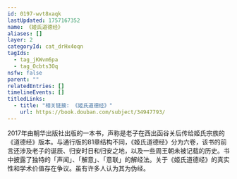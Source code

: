 ```yaml
---
id: 0197-wvt8xaqk
lastUpdated: 1757167352
name: 《姬氏道德经》
aliases: []
layer: 2
categoryId: cat_drHx4oqn
tagIds:
  - tag_jKWvm6pa
  - tag_Ocbts3Oq
nsfw: false
parent: ""
relatedEntries: []
timelineEvents: []
titledLinks:
  - title: "相关链接: 《姬氏道德经》"
    url: https://book.douban.com/subject/34947793/
---
```


2017年由朝华出版社出版的一本书，声称是老子在西出函谷关后传给姬氏宗族的《道德经》版本。与通行版的81章结构不同，《姬氏道德经》分为六卷，该书的前言还涉及老子的诞辰、归安时日和归安之地，以及一些周王朝未被记载的历史。书中披露了独特的「声闻」、「解意」、「意联」的解经法。关于《姬氏道德经》的真实性和学术价值存在争议。虽有许多人认为其为伪经。